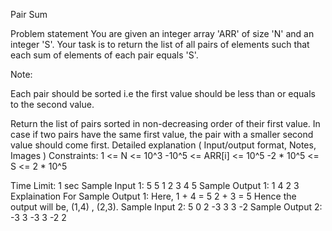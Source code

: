 Pair Sum

Problem statement
You are given an integer array 'ARR' of size 'N' and an integer 'S'. Your task is to return the list of all pairs of elements such that each sum of elements of each pair equals 'S'.

Note:

Each pair should be sorted i.e the first value should be less than or equals to the second value. 

Return the list of pairs sorted in non-decreasing order of their first value. In case if two pairs have the same first value, the pair with a smaller second value should come first.
Detailed explanation ( Input/output format, Notes, Images )
Constraints:
1 <= N <= 10^3
-10^5 <= ARR[i] <= 10^5
-2 * 10^5 <= S <= 2 * 10^5

Time Limit: 1 sec
Sample Input 1:
5 5
1 2 3 4 5
Sample Output 1:
1 4
2 3
Explaination For Sample Output 1:
Here, 1 + 4 = 5
      2 + 3 = 5
Hence the output will be, (1,4) , (2,3).
Sample Input 2:
5 0
2 -3 3 3 -2
Sample Output 2:
-3 3
-3 3
-2 2